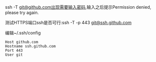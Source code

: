 ssh -T git@github.com出现需要输入密码,输入之后提示Permission denied, please try again.


测试HTTPS端口ssh是否可行:ssh -T -p 443 git@ssh.github.com

编辑~/.ssh/config
```
Host github.com
Hostname ssh.github.com
Port 443
User git
```
